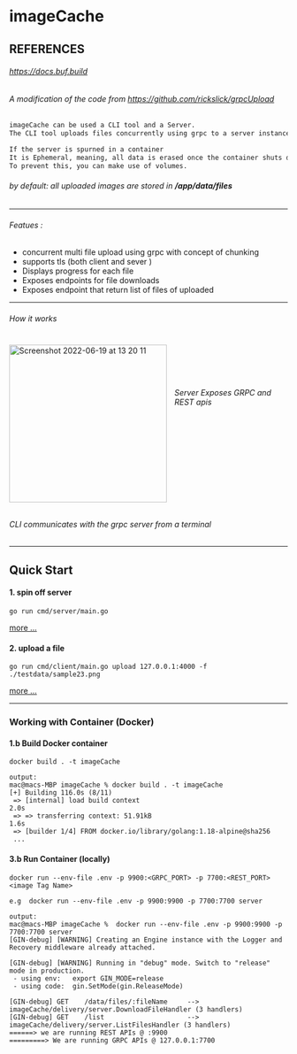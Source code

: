 # imageCache



## REFERENCES   
###### https://docs.buf.build
###### A modification of the code from https://github.com/rickslick/grpcUpload

```markdown
imageCache can be used a CLI tool and a Server.  
The CLI tool uploads files concurrently using grpc to a server instance of the application.

If the server is spurned in a container  
It is Ephemeral, meaning, all data is erased once the container shuts down.  
To prevent this, you can make use of volumes. 
``` 

###### by default: all uploaded images are stored in <b>/app/data/files</b> 

---
###### Featues :
* concurrent multi file upload using grpc with concept of chunking
* supports tls (both client and sever )
* Displays progress for each file
* Exposes endpoints for file downloads
* Exposes endpoint that return list of files of uploaded
---
###### How it works

<img width="285" align="left" style="margin-right: 14px; margin-top: 7px;"  alt="Screenshot 2022-06-19 at 13 20 11" src="https://user-images.githubusercontent.com/43158886/174480621-7c487cf7-8eac-46e5-a945-79fc79eb966b.png">
<br><br><br><br><br>
<i>Server Exposes GRPC and REST apis</i>
<br><br><br><br><br><br><br><br><br><br><br><br>
<br><b></b>
<i>CLI communicates with the grpc server from a terminal</i>
<br clear="left"/>
<br>

---

## Quick Start

#### 1. spin off server
```shell
go run cmd/server/main.go
```
[more ...](./cmd/server/README.md)

#### 2. upload a file
```shell
go run cmd/client/main.go upload 127.0.0.1:4000 -f ./testdata/sample23.png
```
[more ...](./cmd/cli/README.md)

---

### Working with Container (Docker)  

#### 1.b Build Docker container
```shell
docker build . -t imageCache

output:
mac@macs-MBP imageCache % docker build . -t imageCache          
[+] Building 116.0s (8/11)                                                                                                                                                  
 => [internal] load build context                                                                                                                                      2.0s
 => => transferring context: 51.91kB                                                                                                                                   1.6s
 => [builder 1/4] FROM docker.io/library/golang:1.18-alpine@sha256
 ...
```

#### 3.b Run Container (locally)
```shell
docker run --env-file .env -p 9900:<GRPC_PORT> -p 7700:<REST_PORT>  <image Tag Name>

e.g  docker run --env-file .env -p 9900:9900 -p 7700:7700 server  

output:
mac@macs-MBP imageCache %  docker run --env-file .env -p 9900:9900 -p 7700:7700 server
[GIN-debug] [WARNING] Creating an Engine instance with the Logger and Recovery middleware already attached.

[GIN-debug] [WARNING] Running in "debug" mode. Switch to "release" mode in production.
 - using env:   export GIN_MODE=release
 - using code:  gin.SetMode(gin.ReleaseMode)

[GIN-debug] GET    /data/files/:fileName     --> imageCache/delivery/server.DownloadFileHandler (3 handlers)
[GIN-debug] GET    /list                     --> imageCache/delivery/server.ListFilesHandler (3 handlers)
======> we are running REST APIs @ :9900
=========> We are running GRPC APIs @ 127.0.0.1:7700


```
